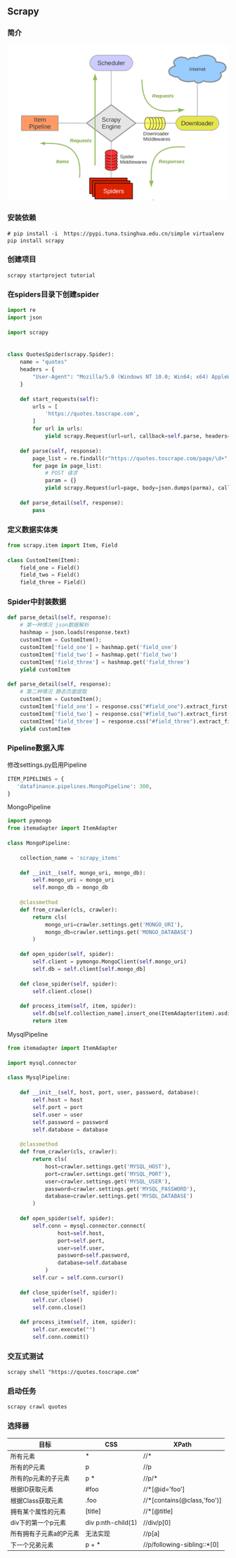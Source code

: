 ## Scrapy

### 简介
![scrapy架构图](../imgs/scrapy.png)

### 安装依赖

```shell
# pip install -i  https://pypi.tuna.tsinghua.edu.cn/simple virtualenv
pip install scrapy
```

### 创建项目

```shell
scrapy startproject tutorial
```

### 在spiders目录下创建spider

```python
import re
import json

import scrapy


class QuotesSpider(scrapy.Spider):
    name = "quotes"
    headers = {
        "User-Agent": "Mozilla/5.0 (Windows NT 10.0; Win64; x64) AppleWebKit/537.36 (KHTML, like Gecko) Chrome/70.0.3538.102 Safari/537.36"
    }

    def start_requests(self):
        urls = [
            'https://quotes.toscrape.com',
        ]
        for url in urls:
            yield scrapy.Request(url=url, callback=self.parse, headers=self.headers)

    def parse(self, response):
    	page_list = re.findall(r"https://quotes.toscrape.com/page/\d+", response.text)
    	for page in page_list:
            # POST 请求
            param = {}
            yield scrapy.Request(url=page, body=json.dumps(parma), callback=self.parse_detail, headers={"Content-Type": "application/json"}, method="POST")

    def parse_detail(self, response):
    	pass
```

### 定义数据实体类

```python
from scrapy.item import Item, Field

class CustomItem(Item):
    field_one = Field()
    field_two = Field()
    field_three = Field()
```

### Spider中封装数据

```python
def parse_detail(self, response):
	# 第一种情况 json数据解析
	hashmap = json.loads(response.text)
	customItem = CustomItem();
	customItem['field_one'] = hashmap.get('field_one')
	customItem['field_two'] = hashmap.get('field_two')
	customItem['field_three'] = hashmap.get('field_three')
	yield customItem

def parse_detail(self, response):
	# 第二种情况 静态页面提取
	customItem = CustomItem();
	customItem['field_one'] = response.css("#field_one").extract_first()
	customItem['field_two'] = response.css("#field_two").extract_first()
	customItem['field_three'] = response.css("#field_three").extract_first()
	yield customItem
```

### Pipeline数据入库

修改settings.py启用Pipeline

```python
ITEM_PIPELINES = {
   'datafinance.pipelines.MongoPipeline': 300,
}
```

MongoPipeline

```python
import pymongo
from itemadapter import ItemAdapter

class MongoPipeline:

    collection_name = 'scrapy_items'

    def __init__(self, mongo_uri, mongo_db):
        self.mongo_uri = mongo_uri
        self.mongo_db = mongo_db

    @classmethod
    def from_crawler(cls, crawler):
        return cls(
            mongo_uri=crawler.settings.get('MONGO_URI'),
            mongo_db=crawler.settings.get('MONGO_DATABASE')
        )

    def open_spider(self, spider):
        self.client = pymongo.MongoClient(self.mongo_uri)
        self.db = self.client[self.mongo_db]

    def close_spider(self, spider):
        self.client.close()

    def process_item(self, item, spider):
        self.db[self.collection_name].insert_one(ItemAdapter(item).asdict())
        return item
```

MysqlPipeline

```python
from itemadapter import ItemAdapter

import mysql.connector

class MysqlPipeline:

    def __init__(self, host, port, user, password, database):
        self.host = host
        self.port = port
        self.user = user
        self.password = password
        self.database = database

    @classmethod
    def from_crawler(cls, crawler):
        return cls(
            host=crawler.settings.get('MYSQL_HOST'),
            port=crawler.settings.get('MYSQL_PORT'),
            user=crawler.settings.get('MYSQL_USER'),
            password=crawler.settings.get('MYSQL_PASSWORD'),
            database=crawler.settings.get('MYSQL_DATABASE')
        )

    def open_spider(self, spider):
        self.conn = mysql.connector.connect(
                host=self.host,
                port=self.port,
                user=self.user,
                password=self.password,
                database=self.database
            )
        self.cur = self.conn.cursor()

    def close_spider(self, spider):
        self.cur.close()
        self.conn.close()

    def process_item(self, item, spider):
        self.cur.execute("")
        self.conn.commit()
```

### 交互式测试

```shell
scrapy shell "https://quotes.toscrape.com"
```

### 启动任务

```shell
scrapy crawl quotes
```

### 选择器

|目标|CSS|XPath|
|---|---|---|
|所有元素|*|//*|
|所有的P元素|p|//p|
| 所有的p元素的子元素 | p  * | //p/* |
|根据ID获取元素 |   #foo  |  //*[@id='foo'] |
|根据Class获取元素 | .foo |  //*[contains(@class,'foo')] |
|拥有某个属性的元素 | [title] | //*[@title] |
|div下的第一个p元素 | div p:nth-child(1) |  //div/p[0] |
| 所有拥有子元素a的P元素 |无法实现 |  //p[a] |
|下一个兄弟元素 | p + * |   //p/following-sibling::*[0] |